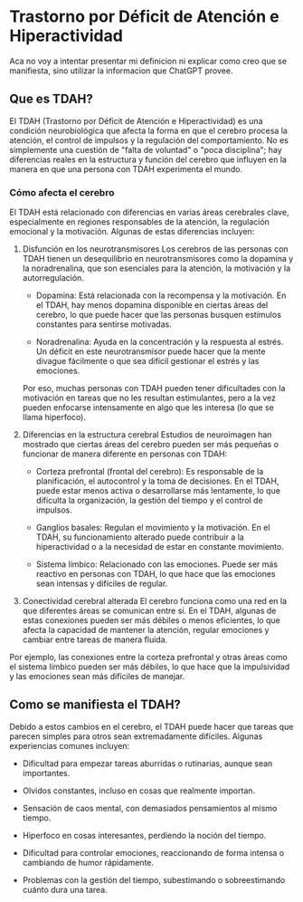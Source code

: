 # Trastorno por Déficit de Atención e Hiperactividad

Aca no voy a intentar presentar mi definicion ni explicar como creo que se manifiesta, sino utilizar la informacion que ChatGPT provee.

## Que es TDAH? 

El TDAH (Trastorno por Déficit de Atención e Hiperactividad) es una condición neurobiológica que afecta la forma en que el cerebro procesa la atención, el control de impulsos y la regulación del comportamiento. No es simplemente una cuestión de "falta de voluntad" o "poca disciplina"; hay diferencias reales en la estructura y función del cerebro que influyen en la manera en que una persona con TDAH experimenta el mundo.

### Cómo afecta el cerebro
El TDAH está relacionado con diferencias en varias áreas cerebrales clave, especialmente en regiones responsables de la atención, la regulación emocional y la motivación. Algunas de estas diferencias incluyen:

1. Disfunción en los neurotransmisores
  Los cerebros de las personas con TDAH tienen un desequilibrio en neurotransmisores como la dopamina y la noradrenalina, que son esenciales para la atención, la motivación y la autorregulación.

    - Dopamina: Está relacionada con la recompensa y la motivación. En el TDAH, hay menos dopamina disponible en ciertas áreas del cerebro, lo que puede hacer que las personas busquen estímulos constantes para sentirse motivadas.

    - Noradrenalina: Ayuda en la concentración y la respuesta al estrés. Un déficit en este neurotransmisor puede hacer que la mente divague fácilmente o que sea difícil gestionar el estrés y las emociones.

    Por eso, muchas personas con TDAH pueden tener dificultades con la motivación en tareas que no les resultan estimulantes, pero a la vez pueden enfocarse intensamente en algo que les interesa (lo que se llama hiperfoco).

2. Diferencias en la estructura cerebral
  Estudios de neuroimagen han mostrado que ciertas áreas del cerebro pueden ser más pequeñas o funcionar de manera diferente en personas con TDAH:

    - Corteza prefrontal (frontal del cerebro): Es responsable de la planificación, el autocontrol y la toma de decisiones. En el TDAH, puede estar menos activa o desarrollarse más lentamente, lo que dificulta la organización, la gestión del tiempo y el control de impulsos.

    - Ganglios basales: Regulan el movimiento y la motivación. En el TDAH, su funcionamiento alterado puede contribuir a la hiperactividad o a la necesidad de estar en constante movimiento.

    - Sistema límbico: Relacionado con las emociones. Puede ser más reactivo en personas con TDAH, lo que hace que las emociones sean intensas y difíciles de regular.

3. Conectividad cerebral alterada
  El cerebro funciona como una red en la que diferentes áreas se comunican entre sí. En el TDAH, algunas de estas conexiones pueden ser más débiles o menos eficientes, lo que afecta la capacidad de mantener la atención, regular emociones y cambiar entre tareas de manera fluida.

  Por ejemplo, las conexiones entre la corteza prefrontal y otras áreas como el sistema límbico pueden ser más débiles, lo que hace que la impulsividad y las emociones sean más difíciles de manejar.


## Como se manifiesta el TDAH?

Debido a estos cambios en el cerebro, el TDAH puede hacer que tareas que parecen simples para otros sean extremadamente difíciles. Algunas experiencias comunes incluyen:

- Dificultad para empezar tareas aburridas o rutinarias, aunque sean importantes.

- Olvidos constantes, incluso en cosas que realmente importan.

- Sensación de caos mental, con demasiados pensamientos al mismo tiempo.

- Hiperfoco en cosas interesantes, perdiendo la noción del tiempo.

- Dificultad para controlar emociones, reaccionando de forma intensa o cambiando de humor rápidamente.

- Problemas con la gestión del tiempo, subestimando o sobreestimando cuánto dura una tarea.
